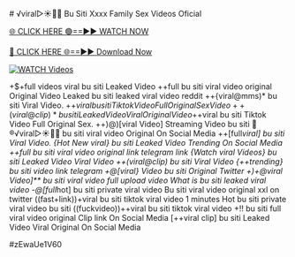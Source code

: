 #️ √viral▷☀️👄💥 Bu Siti Xxxx Family Sex Videos Oficial


[🌐 CLICK HERE 🟢==►► WATCH NOW](https://gitload.pages.dev/)

[🔴 CLICK HERE 🌐==►► Download Now](https://gitload.pages.dev/)

[![WATCH Videos](https://i.imgur.com/dJHk4Zq.gif)](https://gitload.pages.dev/)



























+$+full videos viral bu siti Leaked Video ++full bu siti viral video original Original Video Leaked bu siti leaked viral video reddit
++{viral@mms)* bu siti Viral Video.
+$+viral bu siti Tiktok Video Full Original Sex Video
++(viral@clip)* bu siti Leaked Video Viral Original Video
+$+viral bu siti Tiktok Video Full Original Sex. ++)@)[viral Video] Streaming Video bu siti
👙®️√viral▷☀️👄💥 bu siti viral video Original On Social Media
++[full*viral] bu siti Viral Video.
{Hot New viral} bu siti Leaked Video Trending On Social Media
++*full bu siti viral video original link telegram link
{Watch viral Videos*} bu siti Leaked Video Viral Video
++(viral@clip) bu siti Viral Video
{++trending} bu siti video link telegram
+@[viral} Video bu siti Original Twitter
+)+@viral Video]** bu siti viral video full upload
video What is bu siti leaked viral video
-@[full*hot] bu siti private viral video
Bu siti viral video original xxl on twitter ((fast+link))+viral bu siti tiktok viral video 1 minutes Hot bu siti private viral video bu siti ((fuckvideo))++viral bu siti tiktok viral video
+!! bu siti full viral video original Clip link On Social Media
[++viral clip] bu siti Leaked Video Viral Original On Social Media


#zEwaUe1V60
